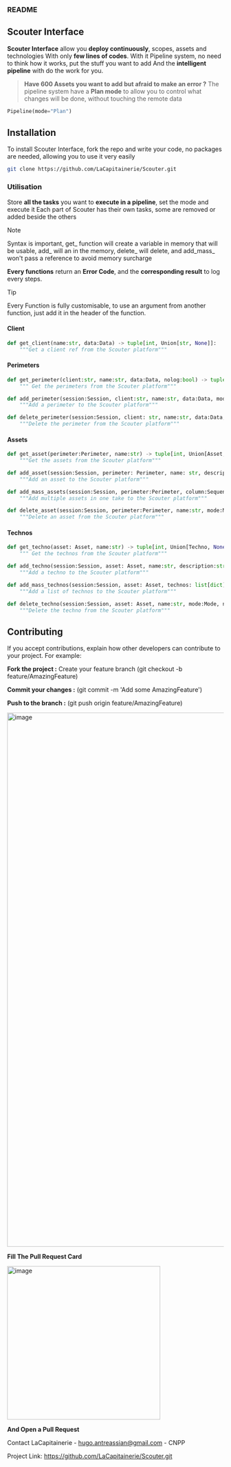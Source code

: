 ### README
## Scouter Interface
**Scouter Interface** allow you **deploy continuously**, scopes, assets and technologies
With only **few lines of codes**.
With it Pipeline system, no need to think how it works, put the stuff you want to add
And the **intelligent pipeline** with do the work for you.

> __Have 600 Assets you want to add but afraid to make an error ?__
The pipeline system have a **Plan mode** to allow you to control what changes will be done, without touching the remote data
```py
Pipeline(mode="Plan")
```

## Installation

To install Scouter Interface, fork the repo and write your code, no packages are needed, allowing you to use it very easily

```bash
git clone https://github.com/LaCapitainerie/Scouter.git
```

### Utilisation

Store **all the tasks** you want to **execute in a pipeline**, set the mode and execute it
Each part of Scouter has their own tasks, some are removed or added beside the others

> [!NOTE]
> Syntax is important, get_ function will create a variable in memory that will be usable, add_ will an in the memory, delete_ will delete, and add_mass_ won't pass a reference to avoid memory surcharge

**Every functions** return an **Error Code**, and the **corresponding result** to log every steps.

> [!TIP]
> Every Function is fully customisable, to use an argument from another function, just add it in the header of the function.

#### Client
```py
def get_client(name:str, data:Data) -> tuple[int, Union[str, None]]:
    """Get a client ref from the Scouter platform"""
```

#### Perimeters
```py
def get_perimeter(client:str, name:str, data:Data, nolog:bool) -> tuple[int, Union[Perimeter, None]]:
    """ Get the perimeters from the Scouter platform"""
```

```py
def add_perimeter(session:Session, client:str, name:str, data:Data, mode:Mode, nolog:bool) -> tuple[int, Union[Perimeter, None]]:
    """Add a perimeter to the Scouter platform"""
```

```py
def delete_perimeter(session:Session, client: str, name:str, data:Data, mode:Mode, nolog:bool, force:bool=False) -> tuple[int, Union[Perimeter, None]]:
    """Delete the perimeter from the Scouter platform"""
```

#### Assets
```py
def get_asset(perimeter:Perimeter, name:str) -> tuple[int, Union[Asset, None]]:
    """Get the assets from the Scouter platform"""
```

```py
def add_asset(session:Session, perimeter: Perimeter, name: str, description: str, mode:Mode, nolog:bool) -> tuple[int, Union[Asset, None]]:
    """Add an asset to the Scouter platform"""
```

```py
def add_mass_assets(session:Session, perimeter:Perimeter, column:Sequence[Any], mode:Mode, nolog:bool) -> tuple[int, tuple[int, Iterable[Asset], int]]:
    """Add multiple assets in one take to the Scouter platform"""
```

```py
def delete_asset(session:Session, perimeter:Perimeter, name:str, mode:Mode, nolog:bool) -> tuple[int, Union[Asset, None]]:
    """Delete an asset from the Scouter platform"""
```

#### Technos
```py
def get_techno(asset: Asset, name:str) -> tuple[int, Union[Techno, None]]:
    """ Get the technos from the Scouter platform"""
```

```py
def add_techno(session:Session, asset: Asset, name:str, description:str, vendor:str, version:str, mode:Mode, nolog:bool) -> tuple[int, Union[Techno, None]]:
    """Add a techno to the Scouter platform"""
```

```py
def add_mass_technos(session:Session, asset: Asset, technos: list[dict], mode:Mode, nolog:bool) -> tuple[int, tuple[int, int]]:
    """Add a list of technos to the Scouter platform"""
```

```py
def delete_techno(session:Session, asset: Asset, name:str, mode:Mode, nolog:bool) -> tuple[int, Union[Techno, None]]:
    """Delete the techno from the Scouter platform"""
```



## Contributing
If you accept contributions, explain how other developers can contribute to your project. For example:

**Fork the project :** 
Create your feature branch (git checkout -b feature/AmazingFeature)

**Commit your changes :**
(git commit -m 'Add some AmazingFeature')

**Push to the branch :**
(git push origin feature/AmazingFeature)

<img width="1239" alt="image" src="https://github.com/LaCapitainerie/Scouter/assets/66835496/6f2a780f-18cc-4860-9d55-5bb806851149">

**Fill The Pull Request Card**

<img width="356" alt="image" src="https://github.com/LaCapitainerie/Scouter/assets/66835496/ebed97f3-a9cb-49f4-985e-ff1730894815">

**And Open a Pull Request**

Contact
LaCapitainerie - hugo.antreassian@gmail.com - CNPP

Project Link: https://github.com/LaCapitainerie/Scouter.git